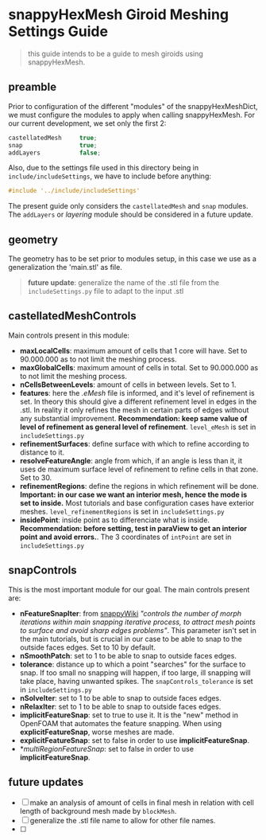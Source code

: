 # snappyHexMesh Giroid Meshing Settings Guide
> this guide intends to be a guide to mesh giroids using snappyHexMesh.

## preamble
Prior to configuration of the different "modules" of the snappyHexMeshDict, we must configure the modules to apply when calling snappyHexMesh. For our current development, we set only the first 2:
```c++
castellatedMesh     true;
snap                true;
addLayers           false;
```
Also, due to the settings file used in this directory being in `include/includeSettings`, we have to include before anything:
```c++
#include '../include/includeSettings'
```

The present guide only considers the `castellatedMesh` and `snap` modules. The `addLayers` or *layering* module should be considered in a future update.

## geometry
The geometry has to be set prior to modules setup, in this case we use as a generalization the 'main.stl' as file.
> **future update**: generalize the name of the .stl file from the `includeSettings.py` file to adapt to the input .stl

## castellatedMeshControls
Main controls present in this module:
- **maxLocalCells**: maximum amount of cells that 1 core will have. Set to 90.000.000 as to not limit the meshing process.
- **maxGlobalCells**: maximum amount of cells in total. Set to 90.000.000 as to not limit the meshing process.
- **nCellsBetweenLevels**: amount of cells in between levels. Set to 1.
- **features**: here the *.eMesh* file is informed, and it's level of refinement is set. In theory this should give a different refinement level in edges in the .stl. In reality it only refines the mesh in certain parts of edges without any substantial improvement. **Recommendation: keep same value of level of refinement as general level of refinement**. `level_eMesh` is set in `includeSettings.py`
- **refinementSurfaces**: define surface with which to refine according to distance to it.
- **resolveFeatureAngle**: angle from which, if an angle is less than it, it uses de maximum surface level of refinement to refine cells in that zone. Set to 30.
- **refinementRegions**: define the regions in which refinement will be done. **Important: in our case we want an interior mesh, hence the mode is set to inside.** Most tutorials and base configuration cases have exterior meshes. `level_refinementRegions` is set in `includeSettings.py`
- **insidePoint**: inside point as to differenciate what is inside. **Recommendation: before setting, test in paraView to get an interior point and avoid errors.**. The 3 coordinates of `intPoint` are set in `includeSettings.py`

## snapControls
This is the most important module for our goal. The main controls present are:
- **nFeatureSnapIter**: from [snappyWiki](https://sites.google.com/site/snappywiki/snappyhexmesh/snappyhexmeshdict) *"controls the number of morph iterations within main snapping iterative process, to attract mesh points to surface and avoid sharp edges problems"*. This parameter isn't set in the main tutorials, but is crucial in our case to be able to snap to the outside faces edges. Set to 10 by default.
- **nSmoothPatch**: set to 1 to be able to snap to outside faces edges.
- **tolerance**: distance up to which a point "searches" for the surface to snap. If too small no snapping will happen, if too large, ill snapping will take place, having unwanted spikes. The `snapControls_tolerance` is set in `includeSettings.py`
- **nSolveIter**: set to 1 to be able to snap to outside faces edges.
- **nRelaxIter**: set to 1 to be able to snap to outside faces edges.
- **implicitFeatureSnap**: set to true to use it. It is the "new" method in OpenFOAM that automates the feature snapping. When using **explicitFeatureSnap**, worse meshes are made.
- **explicitFeatureSnap**: set to false in order to use **implicitFeatureSnap**.
- **multiRegionFeatureSnap*: set to false in order to use **implicitFeatureSnap**.


## future updates
- [ ] make an analysis of amount of cells in final mesh in relation with cell length of background mesh made by `blockMesh`.
- [ ] generalize the .stl file name to allow for other file names.
- [ ] 
